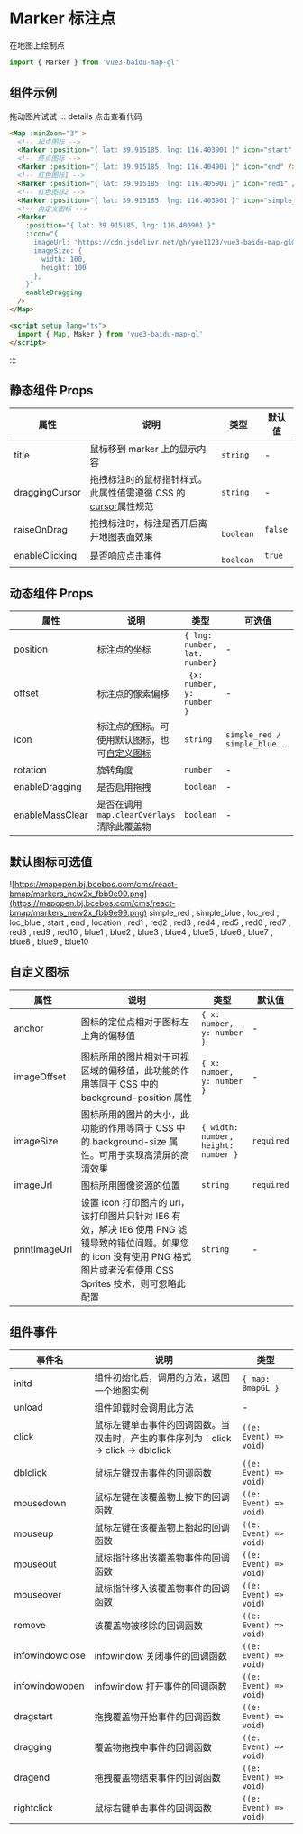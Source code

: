 # Marker 标注点

在地图上绘制点

```ts
import { Marker } from 'vue3-baidu-map-gl'
```

## 组件示例

<div>
<Map
  :minZoom="3"
  :zoom='16'
>
  <Marker
    :position="{ lat: 39.918184, lng: 116.403901 }"
    enableDragging
  />
  <Marker
    :position="{ lat: 39.915185, lng: 116.403901 }"
    icon="start"
  />
  <Marker
    :position="{ lat: 39.915185, lng: 116.404901 }"
    icon="end"
  />
  <Marker
    :position="{ lat: 39.915185, lng: 116.405901 }"
    icon="red1"
  />
  <Marker
    :position="{ lat: 39.915185, lng: 116.406901 }"
    icon="simple_red"
  />
  <Marker
			:position="{ lat: 39.915185, lng: 116.400901 }"
			:icon="{
        imageUrl: 'https://cdn.jsdelivr.net/gh/yue1123/vue3-baidu-map-gl@0.0.21/docs/public/logo.png',
        imageSize: {
          width: 100,
          height: 100
        },
      }"
			enableDragging
		/>
</Map>
</div>

拖动图片试试
::: details 点击查看代码

<!-- prettier-ignore -->
```html
<Map :minZoom="3" >
  <!-- 起点图标 -->
  <Marker :position="{ lat: 39.915185, lng: 116.403901 }" icon="start" />
  <!-- 终点图标 -->
  <Marker :position="{ lat: 39.915185, lng: 116.404901 }" icon="end" />
  <!-- 红色图标1 -->
  <Marker :position="{ lat: 39.915185, lng: 116.405901 }" icon="red1" />
  <!-- 红色图标2 -->
  <Marker :position="{ lat: 39.915185, lng: 116.403901 }" icon="simple_red" />
  <!-- 自定义图标 -->
  <Marker
    :position="{ lat: 39.915185, lng: 116.400901 }"
    :icon="{
      imageUrl: 'https://cdn.jsdelivr.net/gh/yue1123/vue3-baidu-map-gl@0.0.21/docs/public/logo.png',
      imageSize: {
        width: 100,
        height: 100
      },
    }"
    enableDragging
  />
</Map>

<script setup lang="ts">
  import { Map, Maker } from 'vue3-baidu-map-gl'
</script>
```

:::

## 静态组件 Props

| 属性           | 说明                                                                                                                     | 类型       | 默认值  |
| -------------- | ------------------------------------------------------------------------------------------------------------------------ | ---------- | ------- |
| title          | 鼠标移到 marker 上的显示内容                                                                                             | `string`   | -       |
| draggingCursor | 拖拽标注时的鼠标指针样式。此属性值需遵循 CSS 的[cursor](https://developer.mozilla.org/en-US/docs/Web/CSS/cursor)属性规范 | `string`   | -       |
| raiseOnDrag    | 拖拽标注时，标注是否开启离开地图表面效果                                                                                 | ` boolean` | `false` |
| enableClicking | 是否响应点击事件                                                                                                         | ` boolean` | `true`  |

## 动态组件 Props

| 属性            | 说明                                                        | 类型                          | 可选值                        | 默认值     |
| --------------- | ----------------------------------------------------------- | ----------------------------- | ----------------------------- | ---------- |
| position        | 标注点的坐标                                                | `{ lng: number, lat: number}` | -                             | `required` |
| offset          | 标注点的像素偏移                                            | ` {x: number, y: number }`    | -                             |            |
| icon            | 标注点的图标。可使用默认图标，也可[自定义图标](#自定义图标) | `string `                     | `simple_red / simple_blue...` | -          |
| rotation        | 旋转角度                                                    | `number `                     | -                             |            |
| enableDragging  | 是否启用拖拽                                                | `boolean `                    | -                             | ` true`    |
| enableMassClear | 是否在调用 `map.clearOverlays` 清除此覆盖物                 | `boolean `                    | -                             | `true `    |

## 默认图标可选值

![https://mapopen.bj.bcebos.com/cms/react-bmap/markers_new2x_fbb9e99.png](https://mapopen.bj.bcebos.com/cms/react-bmap/markers_new2x_fbb9e99.png)
simple_red , simple_blue , loc_red , loc_blue , start , end , location , red1 , red2 , red3 , red4 , red5 , red6 , red7 , red8 , red9 , red10 , blue1 , blue2 , blue3 , blue4 , blue5 , blue6 , blue7 , blue8 , blue9 , blue10

## 自定义图标

| 属性          | 说明                                                                                                                                                                        | 类型                                | 默认值     |
| ------------- | --------------------------------------------------------------------------------------------------------------------------------------------------------------------------- | ----------------------------------- | ---------- |
| anchor        | 图标的定位点相对于图标左上角的偏移值                                                                                                                                        | `{ x: number, y: number }`          | -          |
| imageOffset   | 图标所用的图片相对于可视区域的偏移值，此功能的作用等同于 CSS 中的 background-position 属性                                                                                  | `{ x: number, y: number }`          | -          |
| imageSize     | 图标所用的图片的大小，此功能的作用等同于 CSS 中的 background-size 属性。可用于实现高清屏的高清效果                                                                          | `{ width: number, height: number }` | `required` |
| imageUrl      | 图标所用图像资源的位置                                                                                                                                                      | `string`                            | `required` |
| printImageUrl | 设置 icon 打印图片的 url，该打印图片只针对 IE6 有效，解决 IE6 使用 PNG 滤镜导致的错位问题。如果您的 icon 没有使用 PNG 格式图片或者没有使用 CSS Sprites 技术，则可忽略此配置 | `string `                           | -          |

## 组件事件

| 事件名          | 说明                                                                               | 类型                   |
| --------------- | ---------------------------------------------------------------------------------- | ---------------------- |
| initd           | 组件初始化后，调用的方法，返回一个地图实例                                         | `{ map: BmapGL }`      |
| unload          | 组件卸载时会调用此方法                                                             | -                      |
| click           | 鼠标左键单击事件的回调函数。当双击时，产生的事件序列为：click -> click -> dblclick | `((e: Event) => void)` |
| dblclick        | 鼠标左键双击事件的回调函数                                                         | `((e: Event) => void)` |
| mousedown       | 鼠标左键在该覆盖物上按下的回调函数                                                 | `((e: Event) => void)` |
| mouseup         | 鼠标左键在该覆盖物上抬起的回调函数                                                 | `((e: Event) => void)` |
| mouseout        | 鼠标指针移出该覆盖物事件的回调函数                                                 | `((e: Event) => void)` |
| mouseover       | 鼠标指针移入该覆盖物事件的回调函数                                                 | `((e: Event) => void)` |
| remove          | 该覆盖物被移除的回调函数                                                           | `((e: Event) => void)` |
| infowindowclose | infowindow 关闭事件的回调函数                                                      | `((e: Event) => void)` |
| infowindowopen  | infowindow 打开事件的回调函数                                                      | `((e: Event) => void)` |
| dragstart       | 拖拽覆盖物开始事件的回调函数                                                       | `((e: Event) => void)` |
| dragging        | 覆盖物拖拽中事件的回调函数                                                         | `((e: Event) => void)` |
| dragend         | 拖拽覆盖物结束事件的回调函数                                                       | `((e: Event) => void)` |
| rightclick      | 鼠标右键单击事件的回调函数                                                         | `((e: Event) => void)` |
